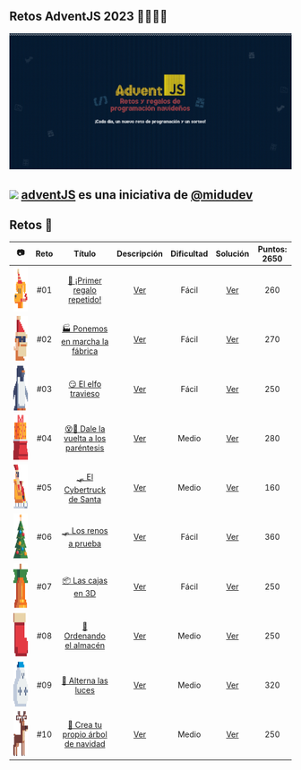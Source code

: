## Retos AdventJS 2023 🌟✨🎅🎄

![adventJsPortada](./Assets/Portada.jpg)

## <img src="https://adventjs.dev/android-icon-192x192.png" height="15" height="15" /> [adventJS](https://adventjs.dev/es) es una iniciativa de [@midudev](https://midu.dev/)

## Retos 🎯

|                          📷                          | Reto |                                       Título                                       |        Descripción         | Dificultad |         Solución          | Puntos: 2650 |
| :--------------------------------------------------: | :--: | :--------------------------------------------------------------------------------: | :------------------------: | :--------: | :-----------------------: | :----------: |
| <img src="./Assets/Retos_PNG/1.png" height="80"  />  | #01  |      [🎁 ¡Primer regalo repetido!](https://adventjs.dev/es/challenges/2023/1)      | [Ver](./Reto_01/README.md) |   Fácil    | [Ver](./Reto_01/index.js) |     260      |
| <img src="./Assets/Retos_PNG/2.png" height="80"  />  | #02  |    [🏭 Ponemos en marcha la fábrica](https://adventjs.dev/es/challenges/2023/2)    | [Ver](./Reto_02/README.md) |   Fácil    | [Ver](./Reto_02/index.js) |     270      |
| <img src="./Assets/Retos_PNG/3.png" height="80"  />  | #03  |          [😏 El elfo travieso](https://adventjs.dev/es/challenges/2023/3)          | [Ver](./Reto_03/README.md) |   Fácil    | [Ver](./Reto_03/index.js) |     250      |
| <img src="./Assets/Retos_PNG/4.png" height="80"  />  | #04  | [😵💫 Dale la vuelta a los paréntesis](https://adventjs.dev/es/challenges/2023/4)  | [Ver](./Reto_04/README.md) |   Medio    | [Ver](./Reto_04/index.js) |     280      |
| <img src="./Assets/Retos_PNG/5.png" height="80"  />  | #05  |       [🛷 El Cybertruck de Santa](https://adventjs.dev/es/challenges/2023/5)       | [Ver](./Reto_05/README.md) |   Medio    | [Ver](./Reto_05/index.js) |     160      |
| <img src="./Assets/Retos_PNG/6.png" height="80"  />  | #06  |         [🛷 Los renos a prueba](https://adventjs.dev/es/challenges/2023/6)         | [Ver](./Reto_06/README.md) |   Fácil    | [Ver](./Reto_06/index.js) |     360      |
| <img src="./Assets/Retos_PNG/7.png" height="80"  />  | #07  |          [📦 Las cajas en 3D](https://adventjs.dev/es/challenges/2023/7)           | [Ver](./Reto_07/README.md) |   Fácil    | [Ver](./Reto_07/index.js) |     250      |
| <img src="./Assets/Retos_PNG/8.png" height="80"  />  | #08  |        [🏬 Ordenando el almacén](https://adventjs.dev/es/challenges/2023/8)        | [Ver](./Reto_08/README.md) |   Medio    | [Ver](./Reto_08/index.js) |     250      |
| <img src="./Assets/Retos_PNG/9.png" height="80"  />  | #09  |        [ 🚦 Alterna las luces ](https://adventjs.dev/es/challenges/2023/9)         | [Ver](./Reto_09/README.md) |   Medio    | [Ver](./Reto_09/index.js) |     320      |
| <img src="./Assets/Retos_PNG/10.png" height="80"  /> | #10  | [ 🎄 Crea tu propio árbol de navidad ](https://adventjs.dev/es/challenges/2023/10) | [Ver](./Reto_10/README.md) |   Medio    | [Ver](./Reto_10/index.js) |     250      |
